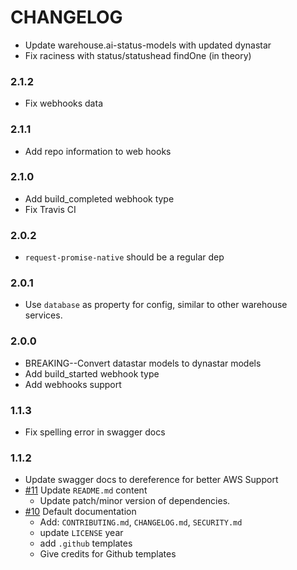 # CHANGELOG

- Update warehouse.ai-status-models with updated dynastar
- Fix raciness with status/statushead findOne (in theory)

### 2.1.2

- Fix webhooks data

### 2.1.1

- Add repo information to web hooks

### 2.1.0

- Add build_completed webhook type
- Fix Travis CI

### 2.0.2

- `request-promise-native` should be a regular dep

### 2.0.1

- Use `database` as property for config, similar to other warehouse services.

### 2.0.0

- BREAKING--Convert datastar models to dynastar models
- Add build_started webhook type
- Add webhooks support

### 1.1.3

- Fix spelling error in swagger docs

### 1.1.2

- Update swagger docs to dereference for better AWS Support
- [#11] Update `README.md` content
  - Update patch/minor version of dependencies.
- [#10] Default documentation
  - Add: `CONTRIBUTING.md`, `CHANGELOG.md`, `SECURITY.md`
  - update `LICENSE` year
  - add `.github` templates
  - Give credits for Github templates

[#10]: https://github.com/godaddy/warehouse.ai-status-api/pull/10
[#11]: https://github.com/godaddy/warehouse.ai-status-api/pull/11
